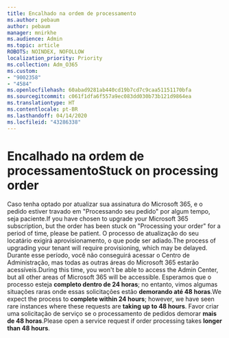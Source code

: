 ```yaml
---
title: Encalhado na ordem de processamento
ms.author: pebaum
author: pebaum
manager: mnirkhe
ms.audience: Admin
ms.topic: article
ROBOTS: NOINDEX, NOFOLLOW
localization_priority: Priority
ms.collection: Adm_O365
ms.custom:
- "9002358"
- "4584"
ms.openlocfilehash: 60abad9281ab440cd19b7cd7c9caa51151170bfa
ms.sourcegitcommit: c061f1dfa6f557a9ec083dd030b73b121d9864ea
ms.translationtype: HT
ms.contentlocale: pt-BR
ms.lasthandoff: 04/14/2020
ms.locfileid: "43286338"
---
```

# <a name="stuck-on-processing-order"></a><span data-ttu-id="6dcf1-102">Encalhado na ordem de processamento</span><span class="sxs-lookup"><span data-stu-id="6dcf1-102">Stuck on processing order</span></span>

<span data-ttu-id="6dcf1-103">Caso tenha optado por atualizar sua assinatura do Microsoft 365, e o pedido estiver travado em "Processando seu pedido" por algum tempo, seja paciente.</span><span class="sxs-lookup"><span data-stu-id="6dcf1-103">If you have chosen to upgrade your Microsoft 365 subscription, but the order has been stuck on "Processing your order" for a period of time, please be patient.</span></span> <span data-ttu-id="6dcf1-104">O processo de atualização do seu locatário exigirá aprovisionamento, o que pode ser adiado.</span><span class="sxs-lookup"><span data-stu-id="6dcf1-104">The process of upgrading your tenant will require provisioning, which may be delayed.</span></span> <span data-ttu-id="6dcf1-105">Durante esse período, você não conseguirá acessar o Centro de Administração, mas todas as outras áreas do Microsoft 365 estarão acessíveis.</span><span class="sxs-lookup"><span data-stu-id="6dcf1-105">During this time, you won't be able to access the Admin Center, but all other areas of Microsoft 365 will be accessible.</span></span> <span data-ttu-id="6dcf1-106">Esperamos que o processo esteja **completo dentro de 24 horas**; no entanto, vimos algumas situações raras onde essas solicitações estão **demorando até 48 horas**.</span><span class="sxs-lookup"><span data-stu-id="6dcf1-106">We expect the process to **complete within 24 hours**; however, we have seen rare instances where these requests are **taking up to 48 hours**.</span></span> <span data-ttu-id="6dcf1-107">Favor criar uma solicitação de serviço se o processamento de pedidos demorar **mais de 48 horas**.</span><span class="sxs-lookup"><span data-stu-id="6dcf1-107">Please open a service request if order processing takes **longer than 48 hours**.</span></span>
